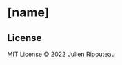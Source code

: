 # [name]

## License

[MIT](./LICENSE) License © 2022 [Julien Ripouteau](https://github.com/Julien-R44)

